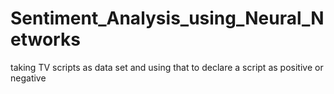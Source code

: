 # Sentiment_Analysis_using_Neural_Networks
taking TV scripts as data set and using that to declare a script as positive or negative
